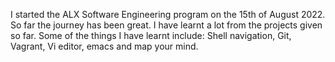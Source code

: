 I started the ALX Software Engineering program on the 15th of August 2022. So far the journey has been great. I have learnt a lot from the projects given so far. Some of the things I have learnt include: Shell navigation, Git, Vagrant, Vi editor, emacs and map your mind.
